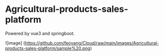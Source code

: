 # Agricultural-products-sales-platform

Powered by vue3 and springboot.

![image] (https://github.com/feoyang/Cloud/raw/main/images/Agricultural-products-sales-platform/sample%20.png)
